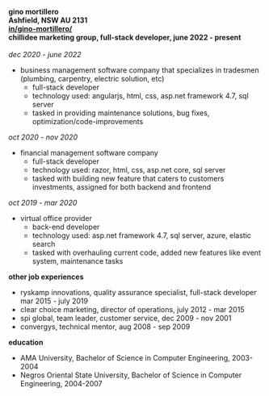 **gino mortillero** <br>
**Ashfield, NSW AU 2131** <br>
**[in/gino-mortillero/](https://www.linkedin.com/in/gino-mortillero/ "gino-mortillero")** <br>
**chillidee marketing group, full-stack developer, june 2022 - present** <br>
<br>
*dec 2020 - june 2022*
- business management software company that specializes in tradesmen (plumbing, carpentry, electric solution, etc)
  - full-stack developer
  - technology used: angularjs, html, css, asp.net framework 4.7, sql server
  - tasked in providing maintenance solutions, bug fixes, optimization/code-improvements

*oct 2020 - nov 2020*
- financial management software company
  - full-stack developer
  - technology used: razor, html, css, asp.net core, sql server
  - tasked with building new feature that caters to customers investments, assigned for both backend and frontend

*oct 2019 - mar 2020*
- virtual office provider
  - back-end developer
  - technology used: asp.net framework 4.7, sql server, azure, elastic search
  - tasked with overhauling current code, added new features like event system, maintenance tasks

**other job experiences**
- ryskamp innovations, quality assurance specialist, full-stack developer mar 2015 - july 2019
- clear choice marketing, director of operations, july 2012 - mar 2015
- spi global, team leader, customer service, dec 2009 - nov 2001
- convergys, technical mentor, aug 2008 - sep 2009

**education**
- AMA University, Bachelor of Science in Computer Engineering, 2003-2004
- Negros Oriental State University, Bachelor of Science in Computer Engineering, 2004-2007


